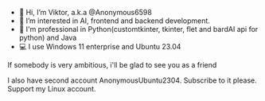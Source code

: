 - 👋 Hi, I’m Viktor, a.k.a @Anonymous6598
- 👀 I’m interested in AI, frontend and backend development.
- 🦾 I'm professional in Python(customtkinter, tkinter, flet and bardAI api for python) and Java
- 💻 I use Windows 11 enterprise and Ubuntu 23.04

If somebody is very ambitious, i'll be glad to see you as a friend

I also have second account AnonymousUbuntu2304. Subscribe to it please. Support my Linux account.